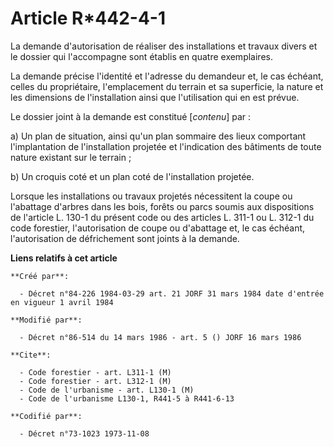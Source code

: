 # Article R*442-4-1

La demande d'autorisation de réaliser des installations et travaux divers et le dossier qui l'accompagne sont établis en
quatre exemplaires.

La demande précise l'identité et l'adresse du demandeur et, le cas échéant, celles du propriétaire,  l'emplacement du terrain
et sa superficie, la nature et les dimensions de l'installation ainsi que l'utilisation qui en est prévue.

Le dossier joint à la demande est constitué [*contenu*] par :

a) Un plan de situation, ainsi qu'un plan sommaire des lieux comportant l'implantation de l'installation projetée et
l'indication des bâtiments de toute nature existant sur le terrain ;

b) Un croquis coté et un plan coté de l'installation projetée.

Lorsque les installations ou travaux projetés nécessitent la coupe ou l'abattage d'arbres dans les bois, forêts ou parcs
soumis aux dispositions de l'article L. 130-1 du présent code ou des articles L. 311-1 ou L. 312-1 du code forestier,
l'autorisation de coupe ou d'abattage et, le cas échéant, l'autorisation de défrichement sont joints à la demande.

**Liens relatifs à cet article**

	**Créé par**:

	  - Décret n°84-226 1984-03-29 art. 21 JORF 31 mars 1984 date d'entrée en vigueur 1 avril 1984

	**Modifié par**:

	  - Décret n°86-514 du 14 mars 1986 - art. 5 () JORF 16 mars 1986

	**Cite**:

	  - Code forestier - art. L311-1 (M)
	  - Code forestier - art. L312-1 (M)
	  - Code de l'urbanisme - art. L130-1 (M)
	  - Code de l'urbanisme L130-1, R441-5 à R441-6-13

	**Codifié par**:

	  - Décret n°73-1023 1973-11-08

